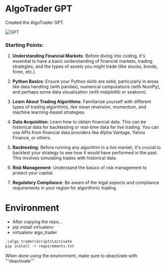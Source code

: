 # AlgoTrader GPT

Created the AlgoTrader GPT. 

![GPT](https://files.oaiusercontent.com/file-JKZ789W55UyWfqhySe7or9j2?se=2123-10-25T04%3A15%3A03Z&sp=r&sv=2021-08-06&sr=b&rscc=max-age%3D31536000%2C%20immutable&rscd=attachment%3B%20filename%3D77e59532-2607-4f8c-9c86-c89d33e0847a.png&sig=UablpMsl92CnHhPSL6ynVDR%2BLm1l/p0Akt%2BoZkJDKd4%3D)

### Starting Points:

1. **Understanding Financial Markets**: Before diving into coding, it's essential to have a basic understanding of financial markets, trading strategies, and the types of assets you might trade (like stocks, bonds, forex, etc.).
    
2. **Python Basics**: Ensure your Python skills are solid, particularly in areas like data handling (with pandas), numerical computations (with NumPy), and perhaps some data visualization (with matplotlib or seaborn).
    
3. **Learn About Trading Algorithms**: Familiarize yourself with different types of trading algorithms, like mean reversion, momentum, and machine learning-based strategies.
    
4. **Data Acquisition**: Learn how to obtain financial data. This can be historical data for backtesting or real-time data for live trading. You can use APIs from financial data providers like Alpha Vantage, Yahoo Finance, or others.
    
5. **Backtesting**: Before running any algorithm in a live market, it's crucial to backtest your strategy to see how it would have performed in the past. This involves simulating trades with historical data.
    
6. **Risk Management**: Understand the basics of risk management to protect your capital.
    
7. **Regulatory Compliance**: Be aware of the legal aspects and compliance requirements in your region for algorithmic trading.

# Environment 
- After copying the repo...
- pip install virtualenv
- virtualenv algo_trader

```Python
.\algo_trader\Scripts\activate
pip install -r requirements.txt
```

When done using the environment, make sure to deactivate with '''deactivate'''

